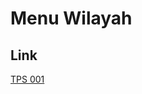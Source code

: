 # Menu Wilayah

## Link

[TPS 001](https://github.com/gigit-pemilu/pemilu-2024-95-papua-pegunungan/tree/main/pilpres/hitung-suara/sub/95-papua-pegunungan/sub/05-mamberamo-tengah/sub/02-kelila/sub/2018-mabuna/sub/001-tps)

